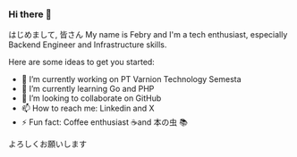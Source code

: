 ### Hi there 👋

はじめまして, 皆さん
My name is Febry and I'm a tech enthusiast, especially Backend Engineer and Infrastructure skills. 

Here are some ideas to get you started:

- 🔭 I’m currently working on PT Varnion Technology Semesta
- 🌱 I’m currently learning Go and PHP
- 👯 I’m looking to collaborate on GitHub
- 📫 How to reach me: Linkedin and X
- ⚡ Fun fact: Coffee enthusiast ☕and 本の虫 📚

よろしくお願いします
  

